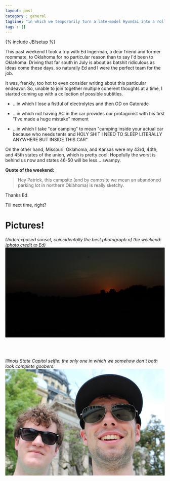 ```yaml
---
layout: post
category : general
tagline: "in which we temporarily turn a late-model Hyundai into a rolling sauna"
tags : []
---
```

{% include JB/setup %}

This past weekend I took a trip with Ed Ingerman, a dear friend and former roommate, to Oklahoma for no particular reason than to say I'd been to Oklahoma. Driving that far south in July is about as batshit ridiculous as ideas come these days, so naturally Ed and I were the perfect team for the job.

It was, frankly, too hot to even consider writing about this particular endeavor. So, unable to join together multiple coherent thoughts at a time, I started coming up with a collection of possible subtitles.



- ...in which I lose a fistful of electrolytes and then OD on Gatorade

- ...in which not having AC in the car provides our protagonist with his first "I've made a huge mistake" moment

- ...in which I take "car camping" to mean "camping inside your actual car because who needs tents and HOLY SHIT I NEED TO SLEEP LITERALLY ANYWHERE BUT INSIDE THIS CAR"

On the other hand, Missouri, Oklahoma, and Kansas were my 43rd, 44th, and 45th states of the union, which is pretty cool. Hopefully the worst is behind us now and states 46-50 will be less... swampy.

**Quote of the weekend:**

>Hey Patrick, this campsite (and by campsite we mean an abandoned parking lot in northern Oklahoma) is really sketchy.

Thanks Ed.

Till next time, right?


# Pictures!


*Underexposed sunset, coincidentally the best photograph of the weekend: (photo credit to Ed)*
![](/assets/images/2014-07-28-a-quick-jaunt-to-oklahoma/sunset.jpg)

<br>
<br>

*Illinois State Capitol selfie: the only one in which we somehow don't both look complete goobers:*
![](/assets/images/2014-07-28-a-quick-jaunt-to-oklahoma/selfie.jpg)